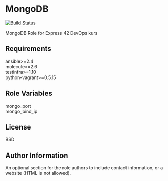MongoDB
=========

[![Build Status](https://travis-ci.com/chudinanton/mongo-db.svg?branch=master)](https://travis-ci.com/chudinanton/mongo-db)


MongoDB Role for Express 42 DevOps kurs

Requirements
------------

ansible>=2.4</br>
molecule>=2.6</br>
testinfra>=1.10</br>
python-vagrant>=0.5.15</br>


Role Variables
--------------

mongo_port</br>
mongo_bind_ip</br>

License
-------

BSD

Author Information
------------------

An optional section for the role authors to include contact information, or a website (HTML is not allowed).
